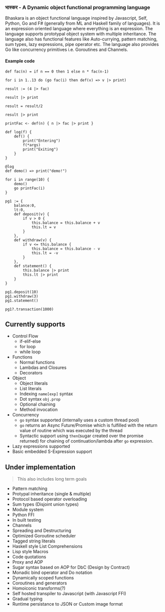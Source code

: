 ### भास्कर - A Dynamic object functional programming language

Bhaskara is an object functional language inspired by Javascript, Self, Python, Go and F# (generally from ML and Haskell family of languages). It is an expression oriented language where everything is an expression. The language supports prototypal object system with multiple inheritance. The language also has functional features like Auto-currying, pattern matching, sum types, lazy expressions, pipe operator etc. The language also provides Go like concurrency primitives i.e. Goroutines and Channels.

#### Example code
```
def fac(n) = if n == 0 then 1 else n * fac(n-1)

for i in 1..13 do (go fac(i) then def(v) => v |> print)

result := (4 |> fac)

result |> print

result = result/2

result |> print

printFac <- def(n) { n |> fac |> print }

def log(f) {
    def() {
        print("Entering")
        f(*args)
        print("Exiting")
    }
}

@log
def demo() => print("demo!")

for i in range(10) {
    demo()
    go printFac(i)
}
```

```
pg1 := {
    balance:0,
    lt:0,
    def deposit(v) {
        if v > 0 {
            this.balance = this.balance + v
            this.lt = v
        }
    },
    def withdraw(v) {
        if v <= this.balance {
            this.balance = this.balance - v
            this.lt = -v
        }
    },
    def statement() {
        this.balance |> print
        this.lt |> print
    }
}

pg1.deposit(10)
pg1.withdraw(3)
pg1.statement()

pg1?.transaction(1000)
```

## Currently supports
* Control Flow
    * if-elif-else
    * for loop
    * while loop
* Functions
    * Normal functions
    * Lambdas and Closures
    * Decorators
* Object
    * Object literals
    * List literals
    * Indexing `name[exp]` syntax
    * Dot syntax `obj.prop`
    * Optional chaining
    * Method invocation
* Concurrency
    * `go` syntax supported (internally uses a custom thread pool)
    * `go` returns an Async Future/Promise which is fulfilled with the return value of routine which was executed by the thread
    * Syntactic support using `then`(sugar created over the promise returned) for chaining of continuation/lambda after `go` expression.
* Lazy expressions supported
* Basic embedded S-Expression support

## Under implementation
> This also includes long term goals
* Pattern matching
* Protypal inheritance (single & multiple)
* Protocol based operator overloading
* Sum types (Disjoint union types)
* Module system
* Python FFI
* In built testing
* Channels
* Spreading and Destructuring
* Optimized Goroutine scheduler
* Tagged string literals
* Haskell style List Comprehensions
* Lisp style Macros
* Code quotations
* Proxy and AOP
* Sugar syntax based on AOP for DbC (Design by Contract)
* Monadic bind operator and Do notation
* Dynamically scoped functions
* Coroutines and generators
* Homoiconic transforms(?)
* Self hosted transpiler to Javascript (with Javascript FFI)
* Gradual typing
* Runtime persistance to JSON or Custom image format